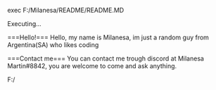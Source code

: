 exec F:/Milanesa/README/README.MD

Executing...

===Hello!===
Hello, my name is Milanesa, im just a random guy from Argentina(SA) who likes coding

===Contact me===
You can contact me trough discord at Milanesa Martin#8842, you are welcome to come and ask anything.

F:/
